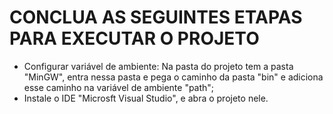 # CONCLUA AS SEGUINTES ETAPAS PARA EXECUTAR O PROJETO
 - Configurar variável de ambiente: Na pasta do projeto tem a pasta "MinGW", entra nessa pasta e pega o caminho da pasta "bin" e adiciona esse caminho na variável de ambiente "path";
 - Instale o IDE "Microsft Visual Studio", e abra o projeto nele.
